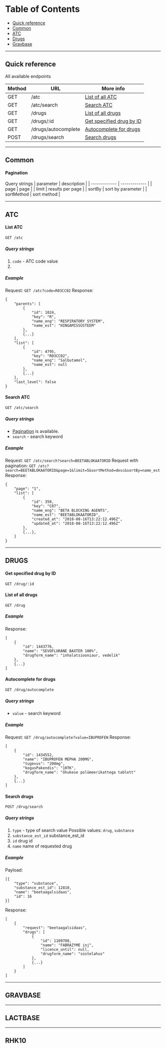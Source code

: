 # Table of Contents
- [Quick reference](#quick-reference)
- [Common](#common)
- [ATC](#ATC)
- [Drugs](#drugs)
- [Gravbase](#gravbase)

---
## Quick reference
All available endpoints

| Method | URL | More info  |
| ---    | --- |---|
| GET   | /atc  | [List of all ATC](#list-atc) |
| GET   | /atc/search  | [Search ATC](#search-atc) |
| GET   | /drugs  | [List of all drugs](#list-of-all-drugs) |
| GET   | /drugs/:id  | [Get specified drug by ID](#get-specified-drug-by-id) |
| GET   | /drugs/autocomplete  | [Autocomplete for drugs](#autocomplete-for-drugs) |
| POST   | /drugs/search | [Search drugs](#search-drugs) |

---

## Common

#### Pagination 
Query strings
| parameter     | description           |
| ------------- | -------------         |
| page          | page                  |
| limit         | results per page      |
| sortBy        | sort by parameter     |
| sortMethod    | sort method           |

---

## ATC

#### List ATC

`GET /atc`

##### Query strings
1. `code` - ATC code value
2. 
##### Example
Request: `GET /atc?code=R03CC02`
Response:

```
{
    "parents": [
        {
            "id": 1024,
            "key": "R",
            "name_eng": "RESPIRATORY SYSTEM",
            "name_est": "HINGAMISSÜSTEEM"
        },
        {...}
    ],
    "list": [
        {
            "id": 4795,
            "key": "R03CC02",
            "name_eng": "Salbutamol",
            "name_est": null
        },
        {...}
    ],
    "last_level": false
}
```

#### Search ATC

`GET /atc/search`

##### Query strings
- [Pagination](#Pagination) is available.
- `search` - search keyword

##### Example
Request: `GET /atc/search?search=BEETABLOKAATORID`
Request with pagination: `GET /atc?search=BEETABLOKAATORID&page=1&limit=5&sortMethod=desc&sortBy=name_est`
Response:
```
{
    "page": "1",
    "list": [
        {
            "id": 350,
            "key": "C07",
            "name_eng": "BETA BLOCKING AGENTS",
            "name_est": "BEETABLOKAATORID",
            "created_at": "2018-08-16T13:22:12.496Z",
            "updated_at": "2018-08-16T13:22:12.496Z"
        },
        {...},
    ]
}
```
---

## DRUGS

#### Get specified drug by ID

`GET /drug/:id`

#### List of all drugs

`GET /drug`
##### Example
Response:

```
[
    {
        "id": 1443776,
        "name": "SEVOFLURANE BAXTER 100%",
        "drugform_name": "inhalatsiooniaur, vedelik"
    },
    {...}
]
```

#### Autocomplete for drugs
`GET /drug/autocomplete`

##### Query strings
- `value` - search keyword

##### Example
Request: `GET /drug/autocomplete?value=IBUPROFEN`
Response:

```
[
    {
        "id": 1434552,
        "name": "IBUPROFEN MEPHA 200MG",
        "tugevus": "200mg",
        "kogusPakendis": "10TK",
        "drugform_name": "õhukese polümeerikattega tablett"
    },
    {...}
]
```

#### Search drugs

`POST /drug/search`
##### Query strings
1. `type` - type of search value
    Possible values: `drug`, `substance`
2. `substance_est_id` substance_est_id
3. `id` drug id
4. `name` name of requested drug
##### Example
Payload:
```
[{
	"type": "substance",
	"substance_est_id": 12810,
	"name": "beetaagalsidaas",
	"id": 16
}]
```
Response:

```
[
    {
        "request": "beetaagalsidaas",
        "drugs": [
            {
                "id": 1109708,
                "name": "FABRAZYME inj",
                "licence_until": null,
                "drugform_name": "süstelahus"
            },
            {...}
        ]
    }
]
```

---
## GRAVBASE

---

## LACTBASE

---

## RHK10

